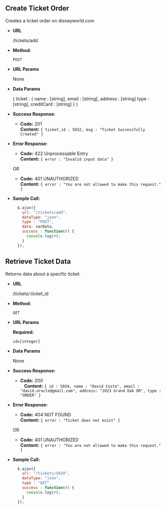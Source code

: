 **Create Ticket Order**
----
  Creates a ticket order on disneyworld.com

* **URL**

  /tickets/add

* **Method:**

  `POST`
  
*  **URL Params**
   
   None
   
* **Data Params**

  { ticket : { name : [string], email : [string], address : [string] type : [string], creditCard : [string] } }

* **Success Response:**

  * **Code:** 201 <br />
    **Content:** `{ ticket_id : 5032, msg : "Ticket Successfully Created" }`
 
* **Error Response:**

  * **Code:** 422 Unprocessable Entry <br />
    **Content:** `{ error : "Invalid input data" }`

  OR

  * **Code:** 401 UNAUTHORIZED <br />
    **Content:** `{ error : "You are not allowed to make this request." }`

* **Sample Call:**

  ```javascript
    $.ajax({
      url: "/tickets/add",
      dataType: "json",
      type : "POST",
      data: varData,
      success : function(r) {
        console.log(r);
      }
    });
  ```


**Retrieve Ticket Data**
----
  Returns data about a specific ticket.

* **URL**

  /tickets/:ticket_id

* **Method:**

  `GET`
  
*  **URL Params**

   **Required:**
 
   `id=[integer]`

* **Data Params**

  None

* **Success Response:**

  * **Code:** 200 <br />
    **Content:** `{ id : 5034, name : "David Costa", email : "david.oracle@gmail.com", address: "2023 Grand Oak DR", type : "ORDER" }`
 
* **Error Response:**

  * **Code:** 404 NOT FOUND <br />
    **Content:** `{ error : "Ticket does not exist" }`

  OR

  * **Code:** 401 UNAUTHORIZED <br />
    **Content:** `{ error : "You are not allowed to make this request." }`

* **Sample Call:**

  ```javascript
    $.ajax({
      url: "/tickets/5034",
      dataType: "json",
      type : "GET",
      success : function(r) {
        console.log(r);
      }
    });
  ```
